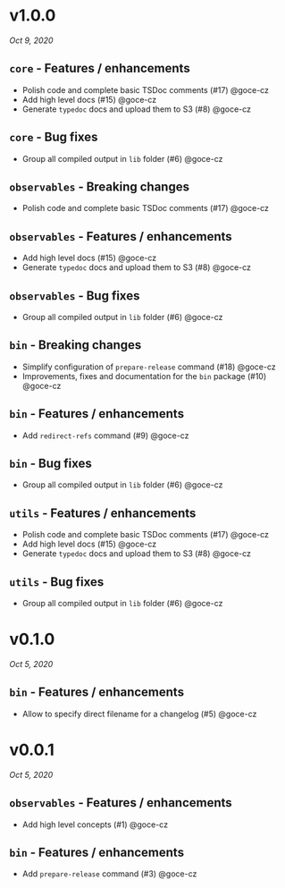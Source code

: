 # v1.0.0
_Oct 9, 2020_

## `core` - Features / enhancements

- Polish code and complete basic TSDoc comments (#17) @goce-cz 
- Add high level docs (#15) @goce-cz 
- Generate `typedoc` docs and upload them to S3 (#8) @goce-cz 

## `core` - Bug fixes

- Group all compiled output in `lib` folder (#6) @goce-cz 

## `observables` - Breaking changes

- Polish code and complete basic TSDoc comments (#17) @goce-cz 

## `observables` - Features / enhancements

- Add high level docs (#15) @goce-cz 
- Generate `typedoc` docs and upload them to S3 (#8) @goce-cz 

## `observables` - Bug fixes

- Group all compiled output in `lib` folder (#6) @goce-cz 

## `bin` - Breaking changes

- Simplify configuration of `prepare-release` command (#18) @goce-cz 
- Improvements, fixes and documentation for the `bin` package (#10) @goce-cz 

## `bin` - Features / enhancements

- Add `redirect-refs` command (#9) @goce-cz 

## `bin` - Bug fixes

- Group all compiled output in `lib` folder (#6) @goce-cz 

## `utils` - Features / enhancements

- Polish code and complete basic TSDoc comments (#17) @goce-cz 
- Add high level docs (#15) @goce-cz 
- Generate `typedoc` docs and upload them to S3 (#8) @goce-cz 

## `utils` - Bug fixes

- Group all compiled output in `lib` folder (#6) @goce-cz


# v0.1.0
_Oct 5, 2020_

## `bin` - Features / enhancements

- Allow to specify direct filename for a changelog (#5) @goce-cz


# v0.0.1
_Oct 5, 2020_

## `observables` - Features / enhancements

- Add high level concepts (#1) @goce-cz 

## `bin` - Features / enhancements

- Add `prepare-release` command (#3) @goce-cz


